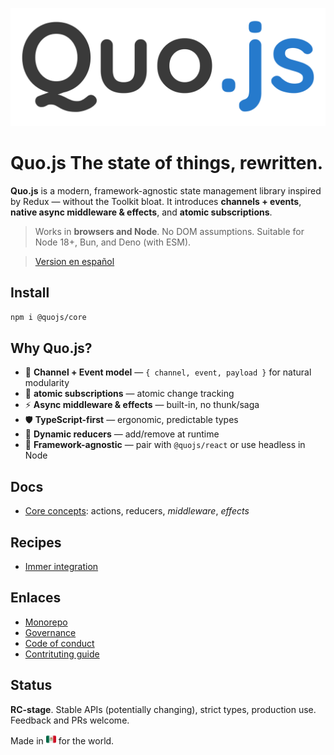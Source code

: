 ![Quo.js logo](https://github.com/quojs/quojs/blob/main/assets/logo.svg)

# Quo.js The state of things, rewritten.

**Quo.js** is a modern, framework-agnostic state management library inspired by
Redux — without the Toolkit bloat. It introduces **channels + events**, **native async middleware
& effects**, and **atomic subscriptions**.

> Works in **browsers and Node**. No DOM assumptions. Suitable for Node 18+, Bun, and Deno
> (with ESM).

> [Version en español](./README.es.md)

## Install

```bash
npm i @quojs/core
```

## Why Quo.js?

- 🔗 **Channel + Event model** — `{ channel, event, payload }` for natural modularity
- 🎯 **atomic subscriptions** — atomic change tracking
- ⚡ **Async middleware & effects** — built-in, no thunk/saga
- 🛡 **TypeScript-first** — ergonomic, predictable types
- 🧩 **Dynamic reducers** — add/remove at runtime
- 🧭 **Framework-agnostic** — pair with `@quojs/react` or use headless in Node

## Docs

- [Core concepts](./docs/en/core.md): actions, reducers, _middleware_, _effects_

## Recipes

- [Immer integration](./docs/en/recipes/immer-wrapped-reducer.md)

## Enlaces

- [Monorepo](../../)
- [Governance](../../GOVERNANCE.md)
- [Code of conduct](../../CODE_OF_CONDUCT.md)
- [Contrituting guide](../../CONTRIBUTING.md)

## Status

**RC-stage**. Stable APIs (potentially changing), strict types, production use. Feedback and PRs welcome.

Made in <img src="../../assets/mx.svg" alt="Mexico" width="16" height="16" /> for the
world.
